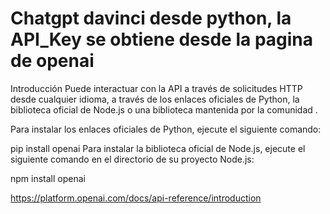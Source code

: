 # Chatgpt davinci desde python, la API_Key se obtiene desde la pagina de openai

Introducción
Puede interactuar con la API a través de solicitudes HTTP desde cualquier idioma, a través de los enlaces oficiales de Python, la biblioteca oficial de Node.js o una biblioteca mantenida por la comunidad .

Para instalar los enlaces oficiales de Python, ejecute el siguiente comando:

pip install openai
Para instalar la biblioteca oficial de Node.js, ejecute el siguiente comando en el directorio de su proyecto Node.js:

npm install openai

https://platform.openai.com/docs/api-reference/introduction
